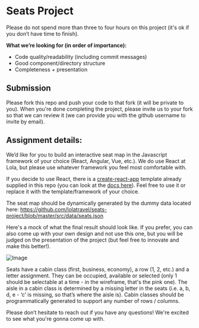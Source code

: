 # Seats Project

Please do not spend more than three to four hours on this project (it's ok if you don’t have time to finish).

**What we’re looking for (in order of importance):**

- Code quality/readability (including commit messages)
- Good component/directory structure
- Completeness + presentation

## Submission

Please fork this repo and push your code to that fork (it will be private to you). When you're done completing the project, please invite us to your fork so that we can review it (we can provide you with the github username to invite by email).

## Assignment details:

We’d like for you to build an interactive seat map in the Javascript framework of your choice (React, Angular, Vue, etc.). We do use React at Lola, but please use whatever framework you feel most comfortable with.

If you decide to use React, there is a [create-react-app](https://github.com/facebook/create-react-app) template already supplied in this repo (you can look at the [docs here](https://facebook.github.io/create-react-app/docs/getting-started)). Feel free to use it or replace it with the template/framework of your choice.

The seat map should be dynamically generated by the dummy data located here: https://github.com/lolatravel/seats-project/blob/master/src/data/seats.json

Here's a mock of what the final result should look like. If you prefer, you can also come up with your own design and not use this one, but you will be judged on the presentation of the project (but feel free to innovate and make this better!).

![Image](https://github.com/lolatravel/seats-project/blob/master/images/seats.png)

Seats have a cabin class (first, business, economy), a row (1, 2, etc.) and a letter assignment. They can be occupied, available or selected (only 1 should be selectable at a time - in the wireframe, that's the pink one).
The aisle in a cabin class is determined by a missing letter in the seats (i.e. a, b, d, e - ‘c’ is missing, so that’s where the aisle is).
Cabin classes should be programmatically generated to support any number of rows / columns.

Please don’t hesitate to reach out if you have any questions! We're excited to see what you're gonna come up with.
